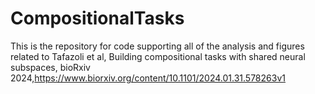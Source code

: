 # CompositionalTasks
This is the repository for code supporting all of the analysis and figures related to Tafazoli et al, Building compositional tasks with shared neural subspaces, bioRxiv 2024,https://www.biorxiv.org/content/10.1101/2024.01.31.578263v1

